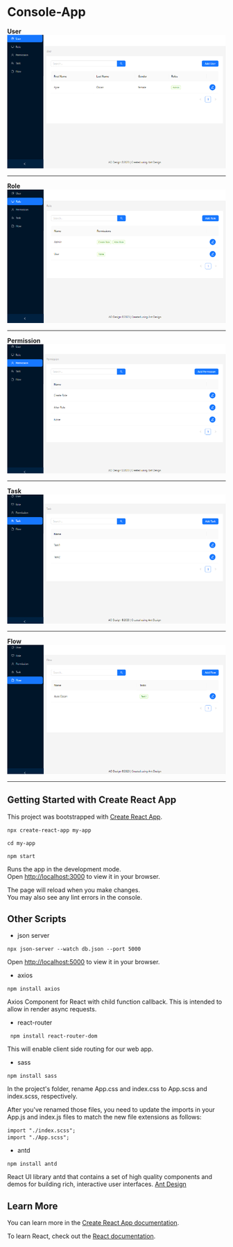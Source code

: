 # Console-App

**User**
![](./src/assets/user.png)

---

**Role**
![](./src/assets/role.png)

---

**Permission**
![](./src/assets/permission.png)

---

**Task**
![](./src/assets/task.png)

---

**Flow**
![](./src/assets/flow.png)

---

## Getting Started with Create React App

This project was bootstrapped with [Create React App](https://github.com/facebook/create-react-app).

```
npx create-react-app my-app
```

```
cd my-app
```

```
npm start
```

Runs the app in the development mode.\
Open [http://localhost:3000](http://localhost:3000) to view it in your browser.

The page will reload when you make changes.\
You may also see any lint errors in the console.

## Other Scripts

- json server

```
npx json-server --watch db.json --port 5000
```

Open [http://localhost:5000](http://localhost:5000) to view it in your browser.

- axios

```
npm install axios
```

Axios Component for React with child function callback. This is intended to allow in render async requests.

- react-router

```
 npm install react-router-dom
```

This will enable client side routing for our web app.

- sass

```
npm install sass
```

In the project's folder, rename App.css and index.css to App.scss and index.scss, respectively.

After you've renamed those files, you need to update the imports in your App.js and index.js files to match the new file extensions as follows:

```
import "./index.scss";
import "./App.scss";
```

- antd

```
npm install antd
```

React UI library antd that contains a set of high quality components and demos for building rich, interactive user interfaces. [Ant Design](https://ant.design/docs/react/introduce)

## Learn More

You can learn more in the [Create React App documentation](https://facebook.github.io/create-react-app/docs/getting-started).

To learn React, check out the [React documentation](https://reactjs.org/).
